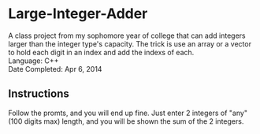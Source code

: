 # Large-Integer-Adder
A class project from my sophomore year of college that can add integers larger than the integer type's capacity.
The trick is use an array or a vector to hold each digit in an index and add the indexs of each. <br/>
Language: C++ <br/>
Date Completed: Apr 6, 2014 <br/>
## Instructions
Follow the promts, and you will end up fine. Just enter 2 integers of "any" (100 digits max) length, and you will be shown the sum of the 2 integers.
